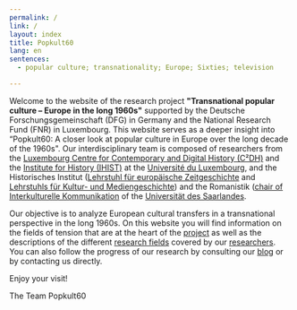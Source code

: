 ```yaml
---
permalink: /
link: /
layout: index
title: Popkult60
lang: en
sentences:
  - popular culture; transnationality; Europe; Sixties; television

---
```


<!-- more -->
Welcome to the website of the research project **"Transnational popular culture – Europe in the long 1960s"** supported by the Deutsche Forschungsgemeinschaft (DFG) in Germany and the National Research Fund (FNR) in Luxembourg. This website serves as a deeper insight into “Popkult60: A closer look at popular culture in Europe over the long decade of the 1960s". Our interdisciplinary team is composed of researchers from the [Luxembourg Centre for Contemporary and Digital History (C²DH)](https://c2dh.uni.lu) and the [Institute for History (IHIST)](https://history.uni.lu/) at the [Université du Luxembourg](https://wwwen.uni.lu/), and the Historisches Institut ([Lehrstuhl für europäische Zeitgeschichte](https://www.uni-saarland.de/lehrstuhl/zeitgeschichte/hueser.html) and [Lehrstuhls für Kultur- und Mediengeschichte](http://www.kmg.uni-saarland.de)) and the Romanistik ([chair of Interkulturelle Kommunikation](https://www.uni-saarland.de/lehrstuhl/vatter/start.html) of the [Universität des Saarlandes](https://www.uni-saarland.de/nc/startseite.html).

Our objective is to analyze European cultural transfers in a transnational perspective in the long 1960s. On this website you will find information on the fields of tension that are at the heart of the [project](https://c2dh.github.io/popkult60/about/) as well as the descriptions of the different [research fields](https://c2dh.github.io/popkult60/fields/) covered by our [researchers](https://c2dh.github.io/popkult60/researchers/). You can also follow the progress of our research by consulting our [blog](https://c2dh.github.io/popkult60/blog/) or by contacting us directly.

Enjoy your visit!

The Team Popkult60 
